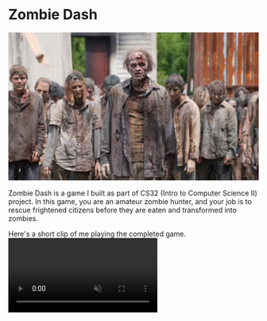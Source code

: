# Zombie Dash

![zombie dash](https://github.com/ioneone/ioneone.github.io/blob/develop/src/markdowns/zombie-dash/zombie-dash.png?raw=true)

Zombie Dash is a game I built as part of CS32 (Intro to Computer Science II) project. 
In this game, you are an amateur zombie hunter, 
and your job is to rescue frightened citizens
before they are eaten and transformed into zombies.

Here's a short clip of me playing the completed game.
<video autoplay loop muted control><source src="https://github.com/ioneone/ioneone.github.io/blob/develop/src/markdowns/zombie-dash/zombie-dash.mp4?raw=true" type="video/mp4"></video>
